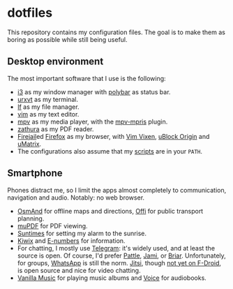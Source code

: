 dotfiles
===============================================================================

This repository contains my configuration files. The goal is to make them as 
boring as possible while still being useful.


Desktop environment
-------------------------------------------------------------------------------

 The most important software that I use is the following:

- [i3](https://i3wm.org/) as my window manager with 
  [polybar](https://github.com/jaagr/polybar) as status bar.
- [urxvt](http://software.schmorp.de/pkg/rxvt-unicode.html) as my terminal.
- [lf](https://github.com/gokcehan/lf) as my file manager.
- [vim](https://www.vim.org/) as my text editor.
- [mpv](https://mpv.io/) as my media player, with the
  [mpv-mpris](https://github.com/hoyon/mpv-mpris) plugin.
- [zathura](https://pwmt.org/projects/zathura/) as my PDF reader.
- [Firejail](https://github.com/netblue30/firejail)ed 
  [Firefox](http://www.mozilla.org) as my browser, with [Vim 
  Vixen](https://github.com/ueokande/vim-vixen), [uBlock 
  Origin](https://github.com/gorhill/uBlock) and 
  [uMatrix](https://github.com/gorhill/uMatrix).
- The configurations also assume that my 
  [scripts](https://github.com/slakkenhuis/scripts) are in your `PATH`.


Smartphone
-------------------------------------------------------------------------------

Phones distract me, so I limit the apps almost completely to communication, 
navigation and audio. Notably: no web browser.

- [OsmAnd](https://f-droid.org/en/packages/net.osmand.plus/) for offline maps 
  and directions, [Offi](https://f-droid.org/en/packages/de.schildbach.oeffi/) 
  for public transport planning.
- [muPDF](https://f-droid.org/en/packages/com.artifex.mupdf.mini.app/) for PDF 
  viewing.
- [Suntimes](https://f-droid.org/en/packages/com.forrestguice.suntimeswidget/) 
  for setting my alarm to the sunrise. 
- [Kiwix](https://f-droid.org/en/packages/org.kiwix.kiwixmobile/) and
  [E-numbers](https://f-droid.org/en/packages/org.uaraven.e/) for information.
- For chatting, I mostly use 
  [Telegram](https://f-droid.org/en/packages/org.telegram.messenger/): it's 
  widely used, and at least the source is open. Of course, I'd prefer 
  [Pattle](https://f-droid.org/en/packages/im.pattle.app/), 
  [Jami](https://f-droid.org/en/packages/cx.ring/), or 
  [Briar](https://f-droid.org/en/packages/org.briarproject.briar.android). 
  Unfortunately, for groups, 
  [WhatsApp](https://f-droid.org/en/packages/com.javiersantos.whatsappbetaupdater) 
  is still the norm. [Jitsi](https://meet.jit.si), though [not yet on 
  F-Droid](https://gitlab.com/fdroid/rfp/issues/73), is open source and nice 
  for video chatting. 
- [Vanilla 
  Music](https://f-droid.org/en/packages/ch.blinkenlights.android.vanilla/) 
  for playing music albums and 
  [Voice](https://f-droid.org/en/packages/de.ph1b.audiobook/) for audiobooks.
